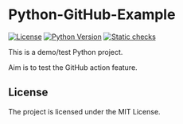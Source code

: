 # Python-GitHub-Example

[![License](https://img.shields.io/badge/license-MIT-blue.svg)](https://github.com/tngraf/Python-GitHub-Example/blob/main/LICENSE)
[![Python Version](https://img.shields.io/badge/python-3.6%2C3.7%2C3.8-blue?logo=python)](https://www.python.org/doc/versions/)
[![Static checks](https://github.com/tngraf/Python-GitHub-Example/workflows/Static%20checks/badge.svg)](https://github.com/tngraf/Python-GitHub-Example/actions?query=workflow%3A%22Static+checks%22)

This is a demo/test Python project.

Aim is to test the GitHub action feature.

## License ##

The project is licensed under the MIT License.
